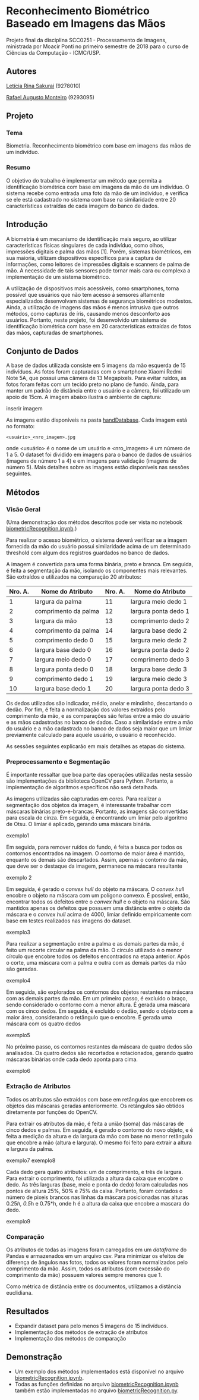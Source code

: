 
  
# Reconhecimento Biométrico Baseado em Imagens das Mãos
Projeto final da disciplina SCC0251 - Processamento de Imagens, ministrada por Moacir Ponti no primeiro semestre de 2018 para o curso de Ciências da Computação - ICMC/USP.

## Autores
[Letícia Rina Sakurai](https://github.com/leticiarina/) (9278010)

[Rafael Augusto Monteiro](https://github.com/RafaelMonteiro95/) (9293095)

## Projeto
### Tema
Biometria. Reconhecimento biométrico com base em imagens das mãos de um indivíduo.

### Resumo
O objetivo do trabalho é implementar um método que permita a identificação biométrica com base em imagens da mão de um indivíduo. O sistema recebe como entrada uma foto da mão de um indivíduo, e verifica se ele está cadastrado no sistema com base na similaridade entre 20 características extraídas de cada imagem do banco de dados. 

## Introdução
A biometria é um mecanismo de identificação mais seguro, ao utilizar características físicas singulares de cada indivíduo, como olhos, impressões digitais e palma das mãos [1]. Porém, sistemas biométricos, em sua maioria, utilizam dispositivos específicos para a captura de informações, como leitores de impressões digitais e scanners de palma de mão. A necessidade de tais sensores pode tornar mais cara ou complexa a implementação de um sistema biométrico.

A utilização de dispositivos mais acessíveis, como smartphones, torna possível que usuários que não tem acesso à sensores altamente especializados desenvolvam sistemas de segurança biométricos modestos. Ainda, a utilização de imagens das mãos é menos intrusiva que outros métodos, como capturas de íris, causando menos desconforto aos usuários. Portanto, neste projeto, foi desenvolvido um sistema de identificação biométrica com base em 20 características extraídas de fotos das mãos, capturadas de smartphones.

## Conjunto de Dados
A base de dados utilizada consiste em 5 imagens da mão esquerda de 15 indivíduos. As fotos foram capturadas com o smartphone Xiaomi Redmi Note 5A, que possui uma câmera de 13 Megapixels. Para evitar ruídos, as fotos foram feitas com um tecido preto no plano de fundo. Ainda, para manter um padrão de distância entre o usuário e a câmera, foi utilizado um apoio de 15cm. A imagem abaixo ilustra o ambiente de captura:

inserir imagem

As imagens estão disponíveis na pasta [handDatabase](handDatabase/). Cada imagem está no formato:
```
<usuário>_<nro_imagem>.jpg
```
onde <usuário> é o nome de um usuário e <nro_imagem> é um número de 1 a 5. O dataset foi dividido em imagens para o banco de dados de usuários (imagens de número 1 a 4) e em imagens para validação (imagens de número 5). Mais detalhes sobre as imagens estão disponíveis nas sessões seguintes.
## Métodos

### Visão Geral 
(Uma demonstração dos métodos descritos pode ser vista no notebook [biometricRecognition.ipynb](biometricRecognition.ipynb).)

Para realizar o acesso biométrico, o sistema deverá verificar se a imagem fornecida da mão do usuário possui similaridade acima de um determinado threshold com algum dos registros guardados no banco de dados. 

A imagem é convertida para uma forma binária, preto e branca. Em seguida, é feita a segmentação da mão, isolando os componentes mais relevantes. São extraídos e utilizados na comparação 20 atributos:


Nro. A. | Nome do Atributo | Nro. A.| Nome do Atributo
--- | --- | --- | ---  
1| largura da palma | 11 | largura meio dedo 1
2| comprimento da palma | 12 | largura ponta dedo 1
3| largura da mão | 13 | comprimento dedo 2
4| comprimento da palma | 14 | largura base dedo 2
5| comprimento dedo 0 | 15 | largura meio dedo 2
6| largura base dedo 0 | 16 | largura ponta dedo 2
7| largura meio dedo 0 | 17 | comprimento dedo 3
8| largura ponta dedo 0 | 18 | largura base dedo 3
9| comprimento dedo 1 | 19 | largura meio dedo 3
10| largura base dedo 1 | 20 | largura ponta dedo 3


Os dedos utilizados são indicador, médio, anelar e mindinho, descartando o dedão. 
Por fim, é feita a normalização dos valores extraídos pelo comprimento da mão, e as comparações são feitas entre a mão do usuário e as mãos cadastradas no banco de dados. Caso a similaridade entre a mão do usuário e a mão cadastrada no banco de dados seja maior que um limiar previamente calculado para aquele usuário, o usuário é reconhecido.

As sessões seguintes explicarão em mais detalhes as etapas do sistema.

### Preprocessamento e Segmentação
É importante ressaltar que boa parte das operações utilizadas nesta sessão são implementações da biblioteca OpenCV para Python. Portanto, a implementação de algoritmos específicos não será detalhada.

As imagens utilizadas são capturadas em cores. Para realizar a segmentação dos objetos da imagem, é interessante trabalhar com máscaras binárias preto-e-brancas. Portanto, as imagens são convertidas para escala de cinza. Em seguida, é encontrando um limiar pelo algoritmo de Otsu. O limiar é aplicado, gerando uma máscara binária.

exemplo1

Em seguida, para remover ruídos do fundo, é feita a busca por todos os contornos encontrados na imagem. O contorno de maior área é mantido, enquanto os demais são descartados. Assim, apernas o contorno da mão, que deve ser o destaque da imagem, permanece na máscara resultante

exemplo 2

Em seguida, é gerado o *convex hull* do objeto na máscara. O *convex hull* encobre o objeto na máscara com um polígono convexo. É possível, então, encontrar todos os defeitos entre o *convex hull* e o objeto na máscara. São mantidos apenas os defeitos que possuem uma distância entre o objeto da máscara e o *convex hull* acima de 4000, limiar definido empiricamente com base em testes realizados nas imagens do dataset.

exemplo3

Para realizar a segmentação entre a palma e as demais partes da mão, é feito um recorte circular na palma da mão. O círculo utilizado é o menor círculo que encobre todos os defeitos encontrados na etapa anterior. Após o corte, uma máscara com a palma e outra com as demais partes da mão são geradas.

exemplo4

Em seguida, são explorados os contornos dos objetos restantes na máscara com as demais partes da mão. Em um primeiro passo, é excluído o braço, sendo considerado o contorno com a menor altura. É gerada uma máscara com os cinco dedos. Em seguida, é excluído o dedão, sendo o objeto com a maior área, considerando o retângulo que o encobre. É gerada uma máscara com os quatro dedos

exemplo5

No próximo passo, os contornos restantes da máscara de quatro dedos são analisados. Os quatro dedos são recortados e rotacionados, gerando quatro máscaras binárias onde cada dedo aponta para cima.

exemplo6

### Extração de Atributos

Todos os atributos são extraídos com base em retângulos que encobrem os objetos das máscaras geradas anteriormente. Os retângulos são obtidos diretamente por funções do OpenCV.

Para extrair os atributos da mão, é feita a união (soma) das máscaras de cinco dedos e palmas. Em seguida, é gerado o contorno do novo objeto, e é feita a medição da altura e da largura da mão com base no menor retângulo que encobre a mão (altura e largura). O mesmo foi feito para extrair a altura e largura da palma.

exemplo7
exemplo8

Cada dedo gera quatro atributos: um de comprimento, e três de largura. Para extrair o comprimento, foi utilizada a altura da caixa que encobre o dedo. As três larguras (base, meio e ponta do dedo) foram calculadas nos pontos de altura 25%, 50% e 75% da caixa. Portanto, foram contados o número de pixeis brancos nas linhas da máscara posicionadas nas alturas 0.25*h, 0.5*h e 0.75*h, onde h é a altura da caixa que encobre a mascara do dedo.

exemplo9

### Comparação
Os atributos de todas as imagens foram carregados em um *dataframe* do Pandas e armazenados em um arquivo csv. Para minimizar os efeitos de diferença de ângulos nas fotos, todos os valores foram normalizados pelo comprimento da mão. Assim, todos os atributos (com excessão do comprimento da mão) possuem valores sempre menores que 1.

Como métrica de distância entre os documentos, utilizamos a distância euclidiana. 

## Resultados
* Expandir dataset para pelo menos 5 imagens de 15 indivíduos.
* Implementação dos métodos de extração de atributos
* Implementação dos métodos de comparação

## Demonstração
- Um exemplo dos métodos implementados está disponível no arquivo [biometricRecognition.ipynb](biometricRecognition.ipynb).
- Todas as funções definidas no arquivo [biometricRecognition.ipynb](biometricRecognition.ipynb) também estão implementadas no arquivo [biometricRecognition.py](biometricRecognition.py).
